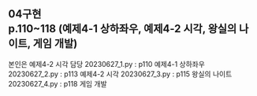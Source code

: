 04구현\
p.110~118
(예제4-1 상하좌우, 예제4-2 시각, 왕실의 나이트, 게임 개발)
----------
본인은 예제4-2 시각 담당
20230627_1.py : p110 예제4-1 상하좌우
20230627_2.py : p113 예제4-2 시각
20230627_3.py : p115 왕실의 나이트
20230627_4.py : p118 게임 개발